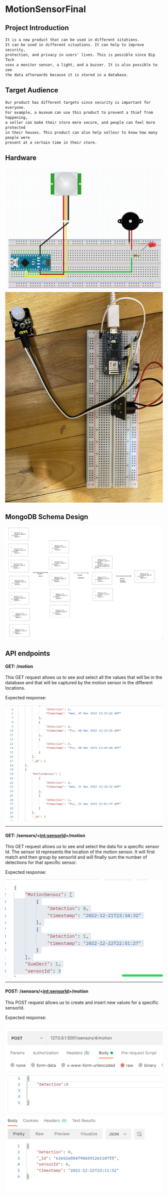# MotionSensorFinal
## Project Introduction
    It is a new product that can be used in different sitations.
    It can be used in different situations. It can help to improve security, 
    protection, and privacy in users' lives. This is possible since Bip Tech 
    uses a monitor sensor, a light, and a buzzer. It is also possible to see 
    the data afterwards because it is stored in a database.

## Target Audience
    Our product has different targets since security is important for everyone.
    For example, a museum can use this product to prevent a thief from happening,
    a seller can make their store more secure, and people can feel more protected
    in their houses. This product can also help sellesr to know how many people were
    present at a certain time in their store.

## Hardware
![img_4.png](img_4.png)
![img_11.png](img_11.png)

## MongoDB Schema Design
![img_5.png](img_5.png)

## API endpoints
#### GET: /motion

This GET request allows us to see and select all the values that will be in the database and
that will be captured by the motion sensor in the different locations.


Expected response:

![img_3.png](img_3.png)

---------

#### GET: /sensors/<<int:sensorId>>/motion

This GET request allows us to see and select the data for a specific sensor Id. The sensor Id
represents the location of the motion sensor. It will first match and then group by sensorId
and will finally sum the number of detections for that specific sensor.


Expected response:

![img.png](img.png)

-----------

#### POST: /sensors/<<int:sensorId>>/motion
This POST request allows us to create and insert new values for a specific sensorId.


Expected response:

![img_6.png](img_6.png)